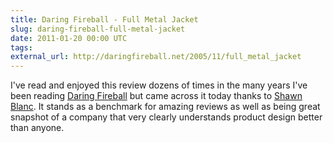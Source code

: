 ```yaml
---
title: Daring Fireball - Full Metal Jacket
slug: daring-fireball-full-metal-jacket
date: 2011-01-20 00:00 UTC
tags:
external_url: http://daringfireball.net/2005/11/full_metal_jacket
---
```


I've read and enjoyed this review dozens of times in the many years I've been reading [Daring Fireball](http://daringfireball.net) but came across it today thanks to [Shawn Blanc](http://shawnblanc.net/). It stands as a benchmark for amazing reviews as well as being great snapshot of a company that very clearly understands product design better than anyone.
